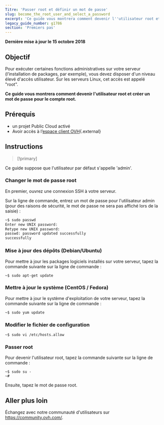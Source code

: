 ```yaml
---
Titre: 'Passer root et définir un mot de passe'
slug: become_the_root_user_and_select_a_password
excerpt: 'Ce guide vous montrera comment devenir l''utilisateur root et créer un mot de passe pour le compte root'
legacy_guide_number: g1786
section: 'Premiers pas'
---
```


**Dernière mise à jour le 15 octobre 2018**

## Objectif

Pour exécuter certaines fonctions administratives sur votre serveur (l’installation de packages, par exemple), vous devez disposer d'un niveau élevé d'accès utilisateur. Sur les serveurs Linux, cet accès est appelé "root".

**Ce guide vous montrera comment devenir l'utilisateur root et créer un mot de passe pour le compte root.**

## Prérequis

* un projet Public Cloud activé
* Avoir accès à l’[espace client OVH](https://ca.ovh.com/auth/?action=gotomanager){.external}

## Instructions

> \[!primary]
>
Ce guide suppose que l'utilisateur par défaut s'appelle 'admin'.
>

### Changer le mot de passe root

En premier, ouvrez une connexion SSH à votre serveur.

Sur la ligne de commande, entrez un mot de passe pour l'utilisateur admin (pour des raisons de sécurité, le mot de passe ne sera pas affiché lors de la saisie) :

```sh
~$ sudo passwd
Enter new UNIX password:
Retype new UNIX password:
passwd: password updated successfully 
successfully
```

### Mise à jour des dépôts (Debian/Ubuntu)

Pour mettre à jour les packages logiciels installés sur votre serveur, tapez la commande suivante sur la ligne de commande :

```
~$ sudo apt-get update
```

### Mettre à jour le système (CentOS / Fedora)

Pour mettre à jour le système d'exploitation de votre serveur, tapez la commande suivante sur la ligne de commande :

```
~$ sudo yum update
```

### Modifier le fichier de configuration

```
~$ sudo vi /etc/hosts.allow
```

### Passer root

Pour devenir l'utilisateur root, tapez la commande suivante sur la ligne de commande :

```
~$ sudo su -
~#
```

Ensuite, tapez le mot de passe root.

## Aller plus loin

Échangez avec notre communauté d'utilisateurs sur <https://community.ovh.com/>.